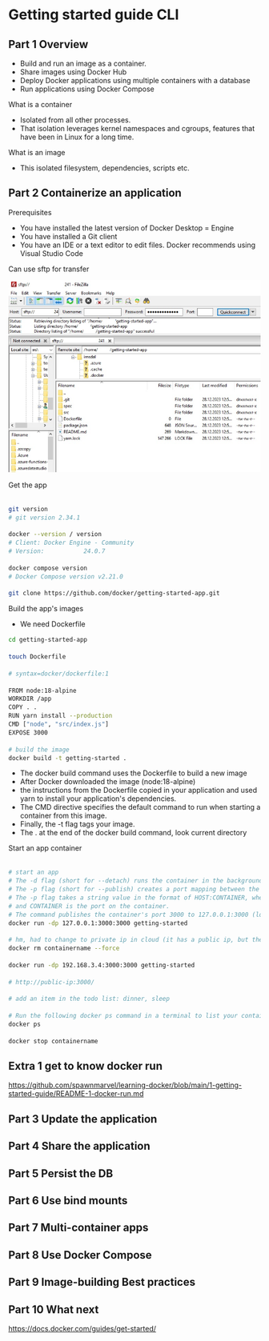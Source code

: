 
# Getting started guide CLI

## Part 1 Overview

* Build and run an image as a container.
* Share images using Docker Hub
* Deploy Docker applications using multiple containers with a database
* Run applications using Docker Compose

What is a container

* Isolated from all other processes.
* That isolation leverages kernel namespaces and cgroups, features that have been in Linux for a long time.

What is an image

* This isolated filesystem, dependencies, scripts etc.

## Part 2 Containerize an application


Prerequisites

* You have installed the latest version of Docker Desktop = Engine
* You have installed a Git client
* You have an IDE or a text editor to edit files. Docker recommends using Visual Studio Code

Can use sftp for transfer

![Azure resources](https://github.com/spawnmarvel/learning-docker/blob/main/images/filezilla2.jpg)

Get the app

```bash

git version
# git version 2.34.1

docker --version / version
# Client: Docker Engine - Community
# Version:           24.0.7

docker compose version
# Docker Compose version v2.21.0

git clone https://github.com/docker/getting-started-app.git

```
Build the app's images

* We need Dockerfile

```bash
cd getting-started-app

touch Dockerfile

# syntax=docker/dockerfile:1

FROM node:18-alpine
WORKDIR /app
COPY . .
RUN yarn install --production
CMD ["node", "src/index.js"]
EXPOSE 3000

# build the image
docker build -t getting-started .

```
* The docker build command uses the Dockerfile to build a new image
* After Docker downloaded the image (node:18-alpine)
*  the instructions from the Dockerfile copied in your application and used yarn to install your application's dependencies. 
* The CMD directive specifies the default command to run when starting a container from this image.
* Finally, the -t flag tags your image.
* The . at the end of the docker build command, look current directory

Start an app container

```bash

# start an app
# The -d flag (short for --detach) runs the container in the background.
# The -p flag (short for --publish) creates a port mapping between the host and the container. 
# The -p flag takes a string value in the format of HOST:CONTAINER, where HOST is the address on the host, 
# and CONTAINER is the port on the container. 
# The command publishes the container's port 3000 to 127.0.0.1:3000 (localhost:3000) on the host.
docker run -dp 127.0.0.1:3000:3000 getting-started

# hm, had to change to private ip in cloud (it has a public ip, but the 127.0.0.1 was no resolving)
docker rm containername --force

docker run -dp 192.168.3.4:3000:3000 getting-started

# http://public-ip:3000/

# add an item in the todo list: dinner, sleep

# Run the following docker ps command in a terminal to list your containers.
docker ps

docker stop containername

```
## Extra 1 get to know docker run

https://github.com/spawnmarvel/learning-docker/blob/main/1-getting-started-guide/README-1-docker-run.md

## Part 3 Update the application

## Part 4 Share the application

## Part 5 Persist the DB

## Part 6 Use bind mounts
 
## Part 7 Multi-container apps

## Part 8 Use Docker Compose

## Part 9 Image-building Best practices

## Part 10 What next

https://docs.docker.com/guides/get-started/
